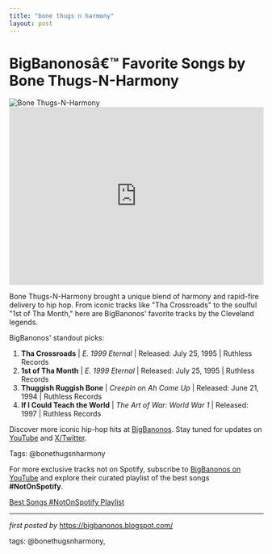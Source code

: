 ```yaml
---
title: "bone thugs n harmony"
layout: post
---
```

<!-- Title of the Post -->
<h1 >BigBanonosâ€™ Favorite Songs by Bone Thugs-N-Harmony</h1> <!-- Featured Image -->
<div > <img src="https://i.scdn.co/image/ab67616d0000b2730c078eab10f525a0bd0eb6b3" alt="Bone Thugs-N-Harmony">
</div> <!-- Spotify Embed -->
<div > <iframe src="https://open.spotify.com/embed/playlist/4QmBa06pKrsIbwOjD0RSM7?utm_source=generator" width="100%" height="352" frameBorder="0" allowfullscreen="" allow="autoplay; clipboard-write; encrypted-media; fullscreen; picture-in-picture" loading="lazy"></iframe>
</div> <!-- Introductory Text -->
<p >Bone Thugs-N-Harmony brought a unique blend of harmony and rapid-fire delivery to hip hop. From iconic tracks like "Tha Crossroads" to the soulful "1st of Tha Month," here are BigBanonos' favorite tracks by the Cleveland legends.</p> <!-- Song Highlights -->
<div > <p>BigBanonos' standout picks:</p> <ol> <li><strong>Tha Crossroads</strong> | <em>E. 1999 Eternal</em> | Released: July 25, 1995 | Ruthless Records</li> <li><strong>1st of Tha Month</strong> | <em>E. 1999 Eternal</em> | Released: July 25, 1995 | Ruthless Records</li> <li><strong>Thuggish Ruggish Bone</strong> | <em>Creepin on Ah Come Up</em> | Released: June 21, 1994 | Ruthless Records</li> <li><strong>If I Could Teach the World</strong> | <em>The Art of War: World War 1</em> | Released: 1997 | Ruthless Records</li> </ol>
</div> <!-- Footer Links -->
<div > <p>Discover more iconic hip-hop hits at <a href="https://bigbanonos.blogspot.com/" target="_blank">BigBanonos</a>. Stay tuned for updates on <a href="https://www.youtube.com/@BigBanonos" target="_blank">YouTube</a> and <a href="https://x.com/bigbanonos" target="_blank">X/Twitter</a>.</p>
</div> <!-- Tags -->
<p >Tags: @bonethugsnharmony</p>


<!--Subscribe and Playlist Links-->
<div>
    <p>For more exclusive tracks not on Spotify, subscribe to <a href="https://www.youtube.com/@BigBanonos" target="_blank">BigBanonos on YouTube</a> and explore their curated playlist of the best songs <strong>#NotOnSpotify</strong>.</p>
    <p><a href="https://www.youtube.com/playlist?list=PLtuNtuTatqI0kFahUCbtbfenC_ET5O_tr" target="_blank">Best Songs #NotOnSpotify Playlist<br /></a></p></div>

<hr />

<p><em>first posted by</em> <a href="https://bigbanonos.blogspot.com/" rel="noopener" target="_new">https://bigbanonos.blogspot.com/</a></p>

<p>tags: @bonethugsnharmony,</p>
